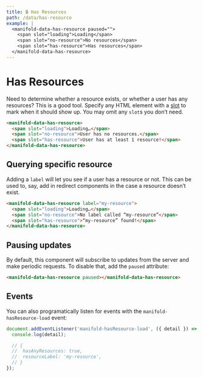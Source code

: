 ```yaml
---
title: 🔒 Has Resources
path: /data/has-resource
example: |
  <manifold-data-has-resource paused="">
    <span slot="loading">Loading</span>
    <span slot="no-resource">No resources</span>
    <span slot="has-resource">Has resources</span>
  </manifold-data-has-resource>
---
```


# Has Resources

Need to determine whether a resource exists, or whether a user has any resources? This is a good
tool. Specify any HTML element with a [slot][slot] to mark when it should show up. You may omit any
`slot`s you don’t need.

```html
<manifold-data-has-resource>
  <span slot="loading">Loading…</span>
  <span slot="no-resource">User has no resources.</span>
  <span slot="has-resource">User has at least 1 resource!</span>
</manifold-data-has-resource>
```

## Querying specific resource

Adding a `label` will let you see if a user has a resource or not. This can be used to, say, add in
redirect components in the case a resource doesn’t exist.

```html
<manifold-data-has-resource label="my-resource">
  <span slot="loading">Loading…</span>
  <span slot="no-resource">No label called “my-resource”</span>
  <span slot="has-resource">“my-resource” found!</span>
</manifold-data-has-resource>
```

## Pausing updates

By default, this component will subscribe to updates from the server and make periodic requests. To
disable that, add the `paused` attribute:

```html
<manifold-data-has-resource paused></manifold-data-has-resource>
```

## Events

You can also programatically listen for events with the `manifold-hasResource-load` event:

```js
document.addEventListener('manifold-hasResource-load', ({ detail }) => {
  console.log(detail);

  // {
  //  hasAnyResources: true,
  //  resourceLabel: 'my-resource',
  // }
});
```

[slot]: https://stenciljs.com/docs/templating-jsx/
